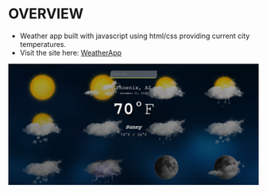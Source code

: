 # OVERVIEW

* Weather app built with javascript using html/css providing current city temperatures.
* Visit the site here: <a href="https://weather-city-js.netlify.app/">WeatherApp</a>

<img src='/weather.PNG'>
